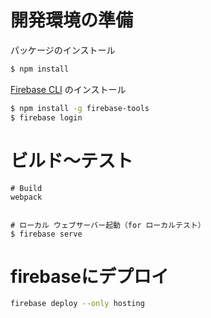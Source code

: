 # 開発環境の準備

パッケージのインストール
```sh
$ npm install
```

[Firebase CLI](https://firebase.google.com/docs/cli/) のインストール
```sh
$ npm install -g firebase-tools
$ firebase login
```


# ビルド～テスト

```
# Build
webpack


# ローカル ウェブサーバー起動（for ローカルテスト）
$ firebase serve
```

# firebaseにデプロイ

```sh
firebase deploy --only hosting
```
